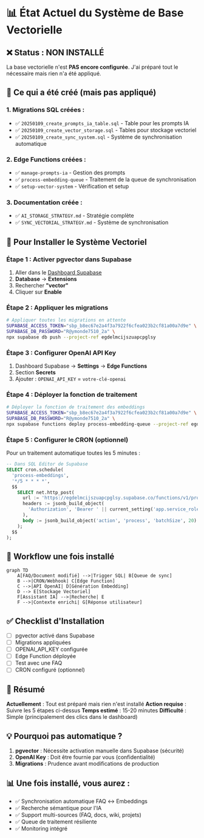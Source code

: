 # 📊 État Actuel du Système de Base Vectorielle

## ❌ Status : NON INSTALLÉ

La base vectorielle n'est **PAS encore configurée**. J'ai préparé tout le nécessaire mais rien n'a été appliqué.

## 📝 Ce qui a été créé (mais pas appliqué)

### 1. Migrations SQL créées :
- ✅ `20250109_create_prompts_ia_table.sql` - Table pour les prompts IA
- ✅ `20250109_create_vector_storage.sql` - Tables pour stockage vectoriel
- ✅ `20250109_create_sync_system.sql` - Système de synchronisation automatique

### 2. Edge Functions créées :
- ✅ `manage-prompts-ia` - Gestion des prompts
- ✅ `process-embedding-queue` - Traitement de la queue de synchronisation
- ✅ `setup-vector-system` - Vérification et setup

### 3. Documentation créée :
- ✅ `AI_STORAGE_STRATEGY.md` - Stratégie complète
- ✅ `SYNC_VECTORIAL_STRATEGY.md` - Système de synchronisation

## 🚀 Pour Installer le Système Vectoriel

### Étape 1 : Activer pgvector dans Supabase

1. Aller dans le [Dashboard Supabase](https://supabase.com/dashboard/project/egdelmcijszuapcpglsy)
2. **Database** → **Extensions**
3. Rechercher **"vector"**
4. Cliquer sur **Enable**

### Étape 2 : Appliquer les migrations

```bash
# Appliquer toutes les migrations en attente
SUPABASE_ACCESS_TOKEN="sbp_b8ec67e2a4f3a7922f6cfea023b2cf81a00a7d9e" \
SUPABASE_DB_PASSWORD="R@ymonde7510_2a" \
npx supabase db push --project-ref egdelmcijszuapcpglsy
```

### Étape 3 : Configurer OpenAI API Key

1. Dashboard Supabase → **Settings** → **Edge Functions**
2. Section **Secrets**
3. Ajouter : `OPENAI_API_KEY` = `votre-clé-openai`

### Étape 4 : Déployer la fonction de traitement

```bash
# Déployer la fonction de traitement des embeddings
SUPABASE_ACCESS_TOKEN="sbp_b8ec67e2a4f3a7922f6cfea023b2cf81a00a7d9e" \
SUPABASE_DB_PASSWORD="R@ymonde7510_2a" \
npx supabase functions deploy process-embedding-queue --project-ref egdelmcijszuapcpglsy
```

### Étape 5 : Configurer le CRON (optionnel)

Pour un traitement automatique toutes les 5 minutes :

```sql
-- Dans SQL Editor de Supabase
SELECT cron.schedule(
  'process-embeddings',
  '*/5 * * * *',
  $$
    SELECT net.http_post(
      url := 'https://egdelmcijszuapcpglsy.supabase.co/functions/v1/process-embedding-queue',
      headers := jsonb_build_object(
        'Authorization', 'Bearer ' || current_setting('app.service_role_key')
      ),
      body := jsonb_build_object('action', 'process', 'batchSize', 20)
    );
  $$
);
```

## 🔄 Workflow une fois installé

```mermaid
graph TD
    A[FAQ/Document modifié] -->|Trigger SQL| B[Queue de sync]
    B -->|CRON/Webhook| C[Edge Function]
    C -->|API OpenAI| D[Génération Embedding]
    D --> E[Stockage Vectoriel]
    F[Assistant IA] -->|Recherche| E
    F -->|Contexte enrichi| G[Réponse utilisateur]
```

## ✅ Checklist d'Installation

- [ ] pgvector activé dans Supabase
- [ ] Migrations appliquées
- [ ] OPENAI_API_KEY configurée
- [ ] Edge Function déployée
- [ ] Test avec une FAQ
- [ ] CRON configuré (optionnel)

## 🎯 Résumé

**Actuellement** : Tout est préparé mais rien n'est installé
**Action requise** : Suivre les 5 étapes ci-dessus
**Temps estimé** : 15-20 minutes
**Difficulté** : Simple (principalement des clics dans le dashboard)

## 💡 Pourquoi pas automatique ?

1. **pgvector** : Nécessite activation manuelle dans Supabase (sécurité)
2. **OpenAI Key** : Doit être fournie par vous (confidentialité)
3. **Migrations** : Prudence avant modifications de production

## 📊 Une fois installé, vous aurez :

- ✅ Synchronisation automatique FAQ ↔️ Embeddings
- ✅ Recherche sémantique pour l'IA
- ✅ Support multi-sources (FAQ, docs, wiki, projets)
- ✅ Queue de traitement résiliente
- ✅ Monitoring intégré